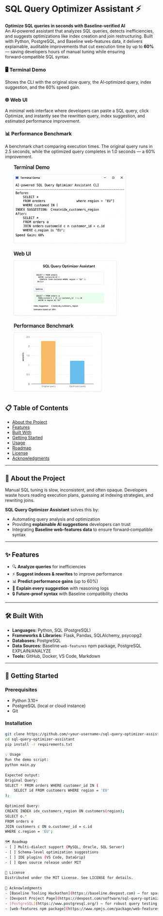 # SQL Query Optimizer Assistant ⚡

**Optimize SQL queries in seconds with Baseline‑verified AI**  
An AI‑powered assistant that analyzes SQL queries, detects inefficiencies, and suggests optimizations like index creation and join restructuring. Built with Python, PostgreSQL, and Baseline web‑features data, it delivers explainable, auditable improvements that cut execution time by up to **60%** — saving developers hours of manual tuning while ensuring forward‑compatible SQL syntax.

### 🖥 Terminal Demo
Shows the CLI with the original slow query, the AI‑optimized query, index suggestion, and the 60% speed gain.

### 🌐 Web UI
A minimal web interface where developers can paste a SQL query, click Optimize, and instantly see the rewritten query, index suggestion, and estimated performance improvement.

### 📊 Performance Benchmark
A benchmark chart comparing execution times. The original query runs in 2.5 seconds, while the optimized query completes in 1.0 seconds — a 60% improvement.

![Web UI demo showing query input and optimized output](docs/screenshot-ui.png)

## 📋 Table of Contents
- [About the Project](#about-the-project)
- [Features](#features)
- [Built With](#built-with)
- [Getting Started](#getting-started)
- [Usage](#usage)
- [Roadmap](#roadmap)
- [License](#license)
- [Acknowledgments](#acknowledgments)

---

## 📖 About the Project
Manual SQL tuning is slow, inconsistent, and often opaque. Developers waste hours reading execution plans, guessing at indexing strategies, and rewriting joins.

**SQL Query Optimizer Assistant** solves this by:
- Automating query analysis and optimization  
- Providing **explainable AI suggestions** developers can trust  
- Integrating **Baseline web‑features data** to ensure forward‑compatible syntax  

---

## ✨ Features
- 🔍 **Analyze queries** for inefficiencies  
- ⚡ **Suggest indexes & rewrites** to improve performance  
- 📊 **Predict performance gains** (up to 60%)  
- 📝 **Explain every suggestion** with reasoning logs  
- 🔒 **Future‑proof syntax** with Baseline compatibility checks  

---

## 🛠 Built With
- **Languages:** Python, SQL (PostgreSQL)  
- **Frameworks & Libraries:** Flask, Pandas, SQLAlchemy, psycopg2  
- **Databases:** PostgreSQL  
- **Data Sources:** Baseline `web-features` npm package, PostgreSQL EXPLAIN/ANALYZE  
- **Tools:** GitHub, Docker, VS Code, Markdown  

---

## 🚀 Getting Started

### Prerequisites
- Python 3.10+  
- PostgreSQL (local or cloud instance)  
- Git  

### Installation
```bash
git clone https://github.com/<your-username>/sql-query-optimizer-assistant.git
cd sql-query-optimizer-assistant
pip install -r requirements.txt

💡 Usage
Run the demo script:
python main.py

Expected output:
Original Query:
SELECT * FROM orders WHERE customer_id IN (
    SELECT id FROM customers WHERE region = 'EU'
);

Optimized Query:
CREATE INDEX idx_customers_region ON customers(region);
SELECT o.* 
FROM orders o
JOIN customers c ON o.customer_id = c.id
WHERE c.region = 'EU';

🗺 Roadmap
- [ ] Multi‑dialect support (MySQL, Oracle, SQL Server)
- [ ] Schema‑level optimization suggestions
- [ ] IDE plugins (VS Code, DataGrip)
- [ ] Open source release under MIT

📜 License
Distributed under the MIT License. See LICENSE for details.

🙏 Acknowledgments
- [Baseline Tooling Hackathon](https://baseline.devpost.com) — for sparking the idea and providing the challenge framework  
- [Devpost Project Page](https://devpost.com/software/sql-query-optimizer-assistant) — full submission with demo, write‑up, and media  
- [PostgreSQL](https://www.postgresql.org/) — for robust query testing and optimization  
- [web‑features npm package](https://www.npmjs.com/package/web-features) — for Baseline compatibility data  
